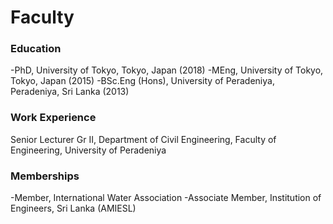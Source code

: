 # Faculty

### Education
-PhD, University of Tokyo, Tokyo, Japan (2018)
-MEng, University of Tokyo, Tokyo, Japan (2015)
-BSc.Eng (Hons), University of Peradeniya, Peradeniya, Sri Lanka (2013)

### Work Experience 
Senior Lecturer Gr II, Department of Civil Engineering, Faculty of Engineering, University of Peradeniya

### Memberships
-Member, International Water Association
-Associate Member, Institution of Engineers, Sri Lanka (AMIESL)
